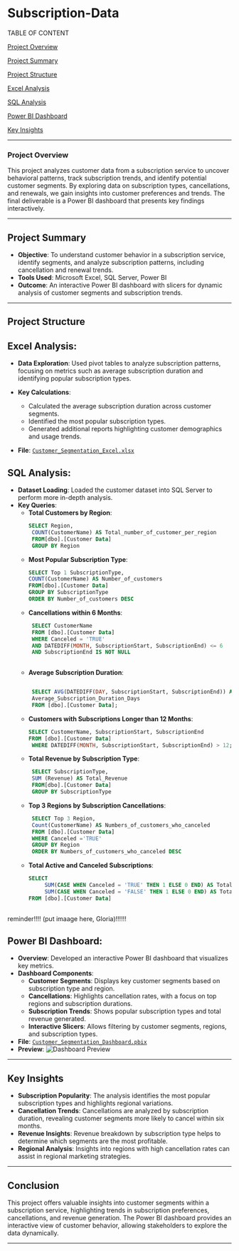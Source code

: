 # Subscription-Data

TABLE OF CONTENT

[Project Overview](#project-overview)

[Project Summary](#project-summary)

[Project Structure](#project-structure)

[Excel Analysis](#excel-analysis)

[SQL Analysis](#sql-analysis)

[Power BI Dashboard](#power-bi-dashboard)

[Key Insights](#key-insights)






---
### Project Overview
This project analyzes customer data from a subscription service to uncover behavioral patterns, track subscription trends, and identify potential customer segments. By exploring data on subscription types, cancellations, and renewals, we gain insights into customer preferences and trends. The final deliverable is a Power BI dashboard that presents key findings interactively.

---

## Project Summary

- **Objective**: To understand customer behavior in a subscription service, identify segments, and analyze subscription patterns, including cancellation and renewal trends.
- **Tools Used**: Microsoft Excel, SQL Server, Power BI
- **Outcome**: An interactive Power BI dashboard with slicers for dynamic analysis of customer segments and subscription trends.

---

## Project Structure

## Excel Analysis:
   - **Data Exploration**: Used pivot tables to analyze subscription patterns, focusing on metrics such as average subscription duration and identifying popular subscription types.
   - **Key Calculations**:
     - Calculated the average subscription duration across customer segments.
     - Identified the most popular subscription types.
     - Generated additional reports highlighting customer demographics and usage trends.
       
   - **File**: [`Customer_Segmentation_Excel.xlsx`](link-to-excel-file)

## SQL Analysis:
   - **Dataset Loading**: Loaded the customer dataset into SQL Server to perform more in-depth analysis.
   - **Key Queries**:
     - **Total Customers by Region**:
       ```sql
       SELECT Region,
        COUNT(CustomerName) AS Total_number_of_customer_per_region
        FROM[dbo].[Customer Data]
        GROUP BY Region
       ```
     - **Most Popular Subscription Type**:
       ```sql
       SELECT Top 1 SubscriptionType,
       COUNT(CustomerName) AS Number_of_customers
       FROM[dbo].[Customer Data]
       GROUP BY SubscriptionType
       ORDER BY Number_of_customers DESC
       ```
     - **Cancellations within 6 Months**:
       ```sql
        SELECT CustomerName 
        FROM [dbo].[Customer Data]
        WHERE Canceled = 'TRUE'
        AND DATEDIFF(MONTH, SubscriptionStart, SubscriptionEnd) <= 6
        AND SubscriptionEnd IS NOT NULL
 
       ```
     - **Average Subscription Duration**:
       ```sql
       
        SELECT AVG(DATEDIFF(DAY, SubscriptionStart, SubscriptionEnd)) AS 
        Average_Subscription_Duration_Days
        FROM [dbo].[Customer Data];
       ```
     - **Customers with Subscriptions Longer than 12 Months**:
       ```sql
       SELECT CustomerName, SubscriptionStart, SubscriptionEnd
       FROM [dbo].[Customer Data]
        WHERE DATEDIFF(MONTH, SubscriptionStart, SubscriptionEnd) > 12;
       
       ```
     - **Total Revenue by Subscription Type**:
       ```sql
        SELECT SubscriptionType,
        SUM (Revenue) AS Total_Revenue
        FROM[dbo].[Customer Data]
        GROUP BY SubscriptionType
       ```
     - **Top 3 Regions by Subscription Cancellations**:
       ```sql
        SELECT Top 3 Region,
        Count(CustomerName) AS Numbers_of_customers_who_canceled
        FROM [dbo].[Customer Data]
        WHERE Canceled ='TRUE'
        GROUP BY Region
        ORDER BY Numbers_of_customers_who_canceled DESC
       ```
     - **Total Active and Canceled Subscriptions**:
       ```sql
       SELECT 
            SUM(CASE WHEN Canceled = 'TRUE' THEN 1 ELSE 0 END) AS TotalCanceled,
            SUM(CASE WHEN Canceled = 'FALSE' THEN 1 ELSE 0 END) AS TotalActive
       FROM [dbo].[Customer Data]
           
       ```
   reminder!!!! (put imaage here, Gloria)!!!!!!

## Power BI Dashboard:
   - **Overview**: Developed an interactive Power BI dashboard that visualizes key metrics.
   - **Dashboard Components**:
     - **Customer Segments**: Displays key customer segments based on subscription type and region.
     - **Cancellations**: Highlights cancellation rates, with a focus on top regions and subscription durations.
     - **Subscription Trends**: Shows popular subscription types and total revenue generated.
     - **Interactive Slicers**: Allows filtering by customer segments, regions, and subscription types.
   - **File**: [`Customer_Segmentation_Dashboard.pbix`](link-to-powerbi-file)
   - **Preview**: ![Dashboard Preview](link-to-image-or-gif)

---

## Key Insights

- **Subscription Popularity**: The analysis identifies the most popular subscription types and highlights regional variations.
- **Cancellation Trends**: Cancellations are analyzed by subscription duration, revealing customer segments more likely to cancel within six months.
- **Revenue Insights**: Revenue breakdown by subscription type helps to determine which segments are the most profitable.
- **Regional Analysis**: Insights into regions with high cancellation rates can assist in regional marketing strategies.

---

## Conclusion

This project offers valuable insights into customer segments within a subscription service, highlighting trends in subscription preferences, cancellations, and revenue generation. The Power BI dashboard provides an interactive view of customer behavior, allowing stakeholders to explore the data dynamically.

--- 

